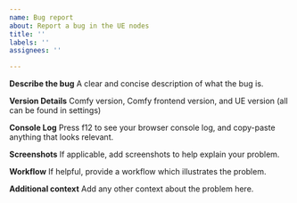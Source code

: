 ```yaml
---
name: Bug report
about: Report a bug in the UE nodes
title: ''
labels: ''
assignees: ''

---
```


**Describe the bug**
A clear and concise description of what the bug is.

**Version Details**
Comfy version, Comfy frontend version, and UE version (all can be found in settings)

**Console Log**
Press f12 to see your browser console log, and copy-paste anything that looks relevant.

**Screenshots**
If applicable, add screenshots to help explain your problem.

**Workflow**
If helpful, provide a workflow which illustrates the problem.

**Additional context**
Add any other context about the problem here.

